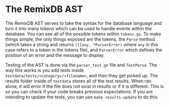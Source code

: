 # The RemixDB AST

The RemixDB AST serves to take the syntax for the database language and turn it into many tokens which can be used to handle events within the database. You can see all of the possible tokens within `tokens.go`. To make things simple, the only things exposed are the tokens, the `Parse` method (which takes a string and returns `([]any, *ParserError)` where `any` in this case refers to a token in the tokens file), and `ParserError` which defines the position of an error and the message to display.

Testing of the AST is done via the `parser_test.go` file and `TestParse`. The way this works is you add tests inside `testdata/tests/<category>/<filename>`, and then they get picked up. The results folder inside of `testdata` stores all of the test results. When ran alone, it will error if the file does not exist in results or if it is different. This is so you can check if your code breaks previous expectations. If you are intending to update the tests, you can use `make results-update` to do this.
